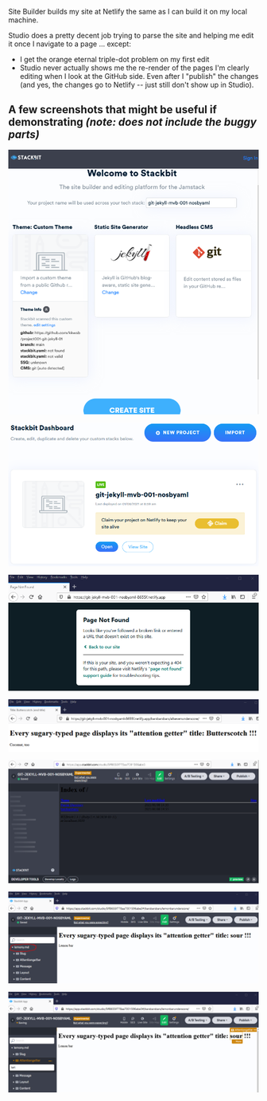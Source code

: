 Site Builder builds my site at Netlify the same as I can build it on my local machine.

Studio does a pretty decent job trying to parse the site and helping me edit it once I navigate to a page ... except:

* I get the orange eternal triple-dot problem on my first edit
* Studio never actually shows me the re-render of the pages I'm clearly editing when I look at the GitHub side.  Even after I "publish" the changes (and yes, the changes go to Netlify -- just still don't show up in Studio).

## A few screenshots that might be useful if demonstrating _(note:  does not include the buggy parts)_

![Screenshot](images-for-notes/success-site-builder-no-stackbit-yaml/screenshot001.png)

![Screenshot](images-for-notes/success-site-builder-no-stackbit-yaml/screenshot002.png)

![Screenshot](images-for-notes/success-site-builder-no-stackbit-yaml/screenshot003.png)

![Screenshot](images-for-notes/success-site-builder-no-stackbit-yaml/screenshot004.png)

![Screenshot](images-for-notes/success-site-builder-no-stackbit-yaml/screenshot005.png)

![Screenshot](images-for-notes/success-site-builder-no-stackbit-yaml/screenshot006.png)

![Screenshot](images-for-notes/success-site-builder-no-stackbit-yaml/screenshot007.png)